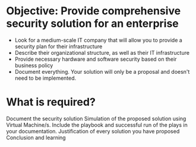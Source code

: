 # Objective: Provide comprehensive security solution for an enterprise

- Look for a medium-scale IT company that will allow you to provide a security plan for their infrastructure
- Describe their organizational structure, as well as their IT infrastructure
- Provide necessary hardware and software security based on their business policy
- Document everything. Your solution will only be a proposal and doesn't need to be implemented.

# What is required?

Document the security solution
Simulation of the proposed solution using Virtual Machine/s. Include the playbook and successful run of the plays in your documentation. 
Justification of every solution you have proposed
Conclusion and learning
